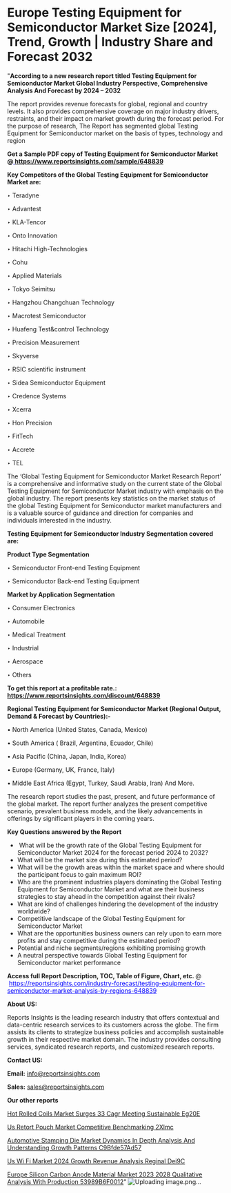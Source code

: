 # Europe Testing Equipment for Semiconductor Market Size [2024], Trend, Growth | Industry Share and Forecast 2032

 "<strong>According to a new research report titled Testing Equipment for Semiconductor Market Global Industry Perspective, Comprehensive Analysis And Forecast by 2024 – 2032</strong>

The report provides revenue forecasts for global, regional and country levels. It also provides comprehensive coverage on major industry drivers, restraints, and their impact on market growth during the forecast period. For the purpose of research, The Report has segmented global Testing Equipment for Semiconductor market on the basis of types, technology and region

<strong>Get a Sample PDF copy of Testing Equipment for Semiconductor Market </strong><strong>@<a href=https://www.reportsinsights.com/sample/648839 style=color:#0000ff;> https://www.reportsinsights.com/sample/648839</a></strong></font>

<strong>Key Competitors of the Global Testing Equipment for Semiconductor Market are:</strong>

‣ Teradyne

‣ Advantest

‣ KLA-Tencor

‣ Onto Innovation

‣ Hitachi High-Technologies

‣ Cohu

‣ Applied Materials

‣ Tokyo Seimitsu

‣ Hangzhou Changchuan Technology

‣ Macrotest Semiconductor

‣ Huafeng Test&control Technology

‣ Precision Measurement

‣ Skyverse

‣ RSIC scientific instrument

‣ Sidea Semiconductor Equipment

‣ Credence Systems

‣ Xcerra

‣ Hon Precision

‣ FitTech

‣ Accrete

‣ TEL

The ‘Global Testing Equipment for Semiconductor Market Research Report’ is a comprehensive and informative study on the current state of the Global Testing Equipment for Semiconductor Market industry with emphasis on the global industry. The report presents key statistics on the market status of the global Testing Equipment for Semiconductor market manufacturers and is a valuable source of guidance and direction for companies and individuals interested in the industry.

<strong>Testing Equipment for Semiconductor Industry Segmentation covered are:</strong>

<strong>Product Type Segmentation</strong>

‣ Semiconductor Front-end Testing Equipment

‣ Semiconductor Back-end Testing Equipment

<strong>Market by Application Segmentation</strong>

‣ Consumer Electronics

‣ Automobile

‣ Medical Treatment

‣ Industrial

‣ Aerospace

‣ Others

<strong>To get this report at a profitable rate.: <a href=https://www.reportsinsights.com/discount/648839 style=color:#0000ff;>https://www.reportsinsights.com/discount/648839</a></strong></font>

<strong>Regional Testing Equipment for Semiconductor Market (Regional Output, Demand &amp; Forecast by Countries):-</strong>

• North America (United States, Canada, Mexico)

• South America ( Brazil, Argentina, Ecuador, Chile)

• Asia Pacific (China, Japan, India, Korea)

• Europe (Germany, UK, France, Italy)

• Middle East Africa (Egypt, Turkey, Saudi Arabia, Iran) And More.

The research report studies the past, present, and future performance of the global market. The report further analyzes the present competitive scenario, prevalent business models, and the likely advancements in offerings by significant players in the coming years.

<strong>Key Questions answered by the Report</strong>
<ul>
  <li> What will be the growth rate of the Global Testing Equipment for Semiconductor Market 2024 for the forecast period 2024 to 2032?</li>
  <li>What will be the market size during this estimated period?</li>
  <li>What will be the growth areas within the market space and where should the participant focus to gain maximum ROI?</li>
  <li>Who are the prominent industries players dominating the Global Testing Equipment for Semiconductor Market and what are their business strategies to stay ahead in the competition against their rivals?</li>
  <li>What are kind of challenges hindering the development of the industry worldwide?</li>
  <li>Competitive landscape of the Global Testing Equipment for Semiconductor Market</li>
  <li>What are the opportunities business owners can rely upon to earn more profits and stay competitive during the estimated period?</li>
  <li>Potential and niche segments/regions exhibiting promising growth</li>
  <li>A neutral perspective towards Global Testing Equipment for Semiconductor market performance</li>
</ul>
<strong>Access full Report Description, TOC, Table of Figure, Chart, etc. </strong>@  <a href=https://reportsinsights.com/industry-forecast/testing-equipment-for-semiconductor-market-analysis-by-regions-648839 style=color:#0000ff;>https://reportsinsights.com/industry-forecast/testing-equipment-for-semiconductor-market-analysis-by-regions-648839</a></font>

<strong><strong>About US</strong>:</strong>

Reports Insights is the leading research industry that offers contextual and data-centric research services to its customers across the globe. The firm assists its clients to strategize business policies and accomplish sustainable growth in their respective market domain. The industry provides consulting services, syndicated research reports, and customized research reports.

<strong>Contact US:</strong>

<p class=""""><b>Email:</b> <a href=mailto:info@reportsinsights.com>info@reportsinsights.com</a></p>
<p class=""""><b>Sales:</b> <a href=mailto:sales@reportsinsights.com>sales@reportsinsights.com</a></p>

<strong>Our other reports</strong>

<a href=https://www.linkedin.com/pulse/hot-rolled-coils-market-surges-33-cagr-meeting-sustainable-eg20e/>Hot Rolled Coils Market Surges 33 Cagr Meeting Sustainable Eg20E</a>

<a href=https://www.linkedin.com/pulse/us-retort-pouch-market-competitive-benchmarking-2xlmc/>Us Retort Pouch Market Competitive Benchmarking 2Xlmc</a>

<a href=https://medium.com/@anjalimore4366343/automotive-stamping-die-market-dynamics-in-depth-analysis-and-understanding-growth-patterns-c9bfde57ad57>Automotive Stamping Die Market Dynamics In Depth Analysis And Understanding Growth Patterns C9Bfde57Ad57</a>

<a href=https://www.linkedin.com/pulse/us-wi-fi-market-2024-growth-revenue-analysis-reginal-dei9c/>Us Wi Fi Market 2024 Growth Revenue Analysis Reginal Dei9C</a>

<a href=https://medium.com/@singhaakesh50/europe-silicon-carbon-anode-material-market-2023-2028-qualitative-analysis-with-production-53989b6f0012>Europe Silicon Carbon Anode Material Market 2023 2028 Qualitative Analysis With Production 53989B6F0012</a>"
![Uploading image.png…]()
